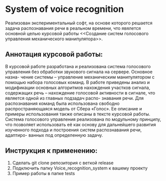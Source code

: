 # System of voice recognition

Реализован экспериментальный софт, на основе которого решается задача распознавания речи в реальном времени, что явялется основной целью курсовой работы <<Создание систем голосового управления механического манипулятора>>.

## Аннотация курсовой работы:
В курсовой работе разработана и реализована система голосового управления без обработки звукового сигнала на сервере. Основное назна- чение системы – управление механическим манипулятором с помощью набора голосовых команд.
В работе приведены анализ и модификации основных алгоритмов нахождения участков сигнала, содержащих речь – нахождение голосовой активности в сигнале, что является одной из главных подзадач распо- знавания речи. Для распознавания команд была использована свободно распространяющаяся модель от Сбера «Голос». Ее описание и примеры использования также описаны в тексте курсовой работы.
Система голосового управления реализована по модульному принципу, что позволяет использовать её как основу для дальнейшего развития изученного подхода и построения систем распознавания речи, адаптиро- ванных под определенную задачу.

## Инструкция к применению:
1) Сделать git clone репозитория с веткой release 
2) Подключить папку Voice_recognition_system к вашему проекту
3) Пример работы в папке tests
